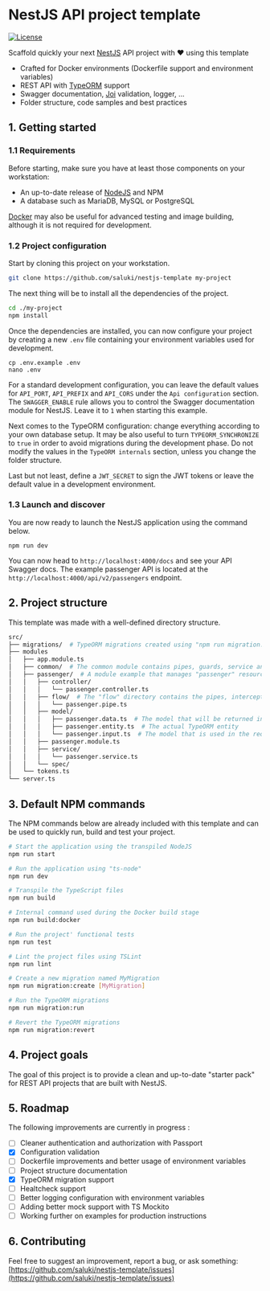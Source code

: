 
# NestJS API project template

[![License](https://img.shields.io/github/license/saluki/nestjs-template.svg)](https://github.com/saluki/nestjs-template/blob/master/LICENSE)

Scaffold quickly your next [NestJS](https://nestjs.com/) API project with 
❤️ using this template

- Crafted for Docker environments (Dockerfile support and environment variables)
- REST API with [TypeORM](http://typeorm.io) support 
- Swagger documentation, [Joi](https://github.com/hapijs/joi) validation, logger, ...
- Folder structure, code samples and best practices

## 1. Getting started

### 1.1 Requirements

Before starting, make sure you have at least those components on your workstation:

- An up-to-date release of [NodeJS](https://nodejs.org/) and NPM
- A database such as MariaDB, MySQL or PostgreSQL

[Docker](https://www.docker.com/) may also be useful for advanced testing and image building, although it is not required for development.

### 1.2 Project configuration

Start by cloning this project on your workstation.

``` sh
git clone https://github.com/saluki/nestjs-template my-project
```

The next thing will be to install all the dependencies of the project.

```sh
cd ./my-project
npm install
```

Once the dependencies are installed, you can now configure your project by creating a new `.env` file containing your environment variables used for development.

```
cp .env.example .env
nano .env
```

For a standard development configuration, you can leave the default values for `API_PORT`, `API_PREFIX` and `API_CORS` under the `Api configuration` section. The `SWAGGER_ENABLE` rule allows you to control the Swagger documentation module for NestJS. Leave it to `1` when starting this example.

Next comes to the TypeORM configuration: change everything according to your own database setup. It may be also useful to turn `TYPEORM_SYNCHRONIZE` to `true` in order to avoid migrations during the development phase. Do not modify the values in the `TypeORM internals` section, unless you change the folder structure.

Last but not least, define a `JWT_SECRET` to sign the JWT tokens or leave the default value in a development environment.

### 1.3 Launch and discover

You are now ready to launch the NestJS application using the command below.

```
npm run dev
```

You can now head to `http://localhost:4000/docs` and see your API Swagger docs. The example passenger API is located at the `http://localhost:4000/api/v2/passengers` endpoint.

## 2. Project structure

This template was made with a well-defined directory structure.

```sh
src/
├── migrations/  # TypeORM migrations created using "npm run migration:create"
├── modules
│   ├── app.module.ts
│   ├── common/  # The common module contains pipes, guards, service and provider used in the whole application
│   ├── passenger/  # A module example that manages "passenger" resources
│   │   ├── controller/
│   │   │   └── passenger.controller.ts
│   │   ├── flow/  # The "flow" directory contains the pipes, interceptors and everything that may change the request or response flow
│   │   │   └── passenger.pipe.ts
│   │   ├── model/
│   │   │   ├── passenger.data.ts  # The model that will be returned in the response
│   │   │   ├── passenger.entity.ts  # The actual TypeORM entity
│   │   │   └── passenger.input.ts  # The model that is used in the request
│   │   ├── passenger.module.ts
│   │   ├── service/
│   │   │   └── passenger.service.ts
│   │   └── spec/
│   └── tokens.ts
└── server.ts
```

## 3. Default NPM commands

The NPM commands below are already included with this template and can be used to quickly run, build and test your project.

```sh
# Start the application using the transpiled NodeJS
npm run start

# Run the application using "ts-node"
npm run dev

# Transpile the TypeScript files
npm run build

# Internal command used during the Docker build stage
npm run build:docker

# Run the project' functional tests
npm run test

# Lint the project files using TSLint
npm run lint

# Create a new migration named MyMigration
npm run migration:create [MyMigration]

# Run the TypeORM migrations
npm run migration:run

# Revert the TypeORM migrations
npm run migration:revert
```

## 4. Project goals

The goal of this project is to provide a clean and up-to-date "starter pack" for REST API projects that are built with NestJS.

## 5. Roadmap

The following improvements are currently in progress : 

- [ ] Cleaner authentication and authorization with Passport
- [x] Configuration validation
- [ ] Dockerfile improvements and better usage of environment variables
- [ ] Project structure documentation
- [x] TypeORM migration support
- [ ] Healtcheck support
- [ ] Better logging configuration with environment variables
- [ ] Adding better mock support with TS Mockito
- [ ] Working further on examples for production instructions

## 6. Contributing

Feel free to suggest an improvement, report a bug, or ask something: [https://github.com/saluki/nestjs-template/issues](https://github.com/saluki/nestjs-template/issues)
